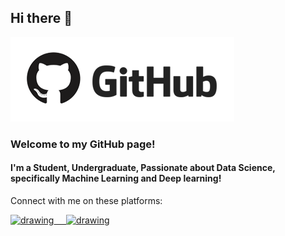 ## Hi there 👋 
![](github.png)


### Welcome to my GitHub page!

#### I'm a Student, Undergraduate, Passionate about Data Science, specifically Machine Learning and Deep learning!

Connect with me on these platforms:

<a href="https://www.linkedin.com/in/pritam-aich-05b7551b4/"><img src="https://res.cloudinary.com/importdata/image/upload/v1595012354/linkedin_t9qiwy.png" alt="drawing" width="100"/> &nbsp;&nbsp;&nbsp;&nbsp;<a href="https://www.kaggle.com/pritamaich"><img src="https://res.cloudinary.com/importdata/image/upload/v1595012924/kaggle_ksaktb.png" alt="drawing" width="75"/>

